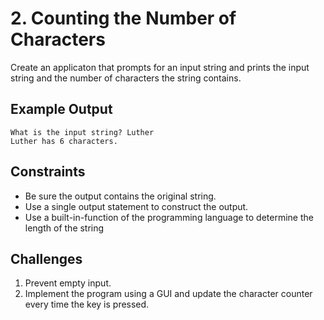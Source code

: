 # 2. Counting the Number of Characters

Create an applicaton that prompts for an input string and prints the input string and the number of characters the string contains.

## Example Output

    What is the input string? Luther
    Luther has 6 characters.

## Constraints

* Be sure the output contains the original string.
* Use a single output statement to construct the output.
* Use a built-in-function of the programming language to determine the length of the string

## Challenges

1. Prevent empty input.
2. Implement the program using a GUI and update the character counter every time the key is pressed.